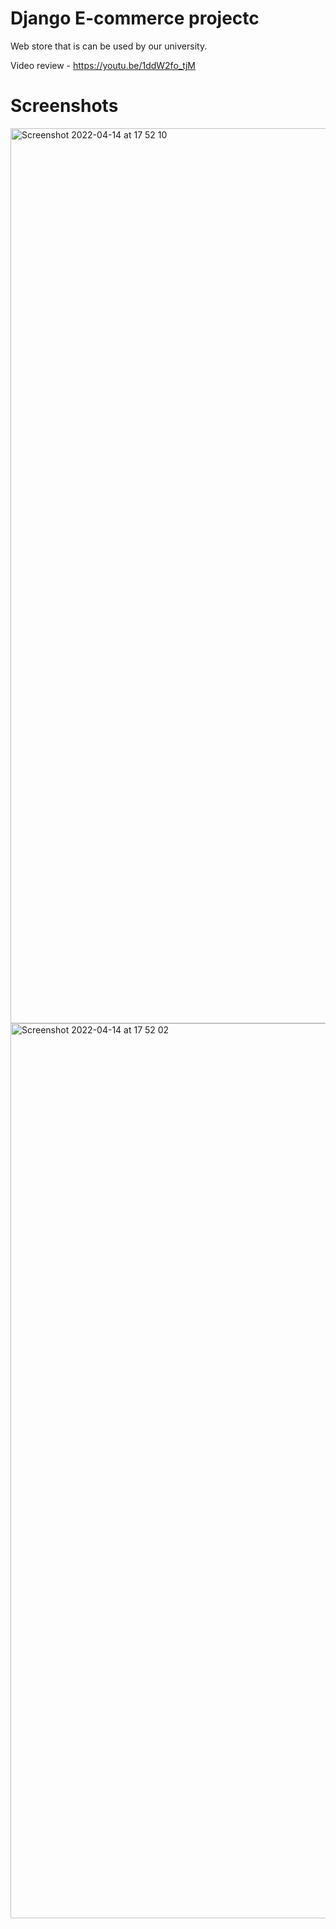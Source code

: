 # Django E-commerce projectc
Web store that is can be used by our university.

Video review - https://youtu.be/1ddW2fo_tjM

# Screenshots
<img width="1432" alt="Screenshot 2022-04-14 at 17 52 10" src="https://user-images.githubusercontent.com/45354116/163387179-68ec5331-acb8-4516-a9e5-2c8ad6e1e4ca.png">
<img width="1432" alt="Screenshot 2022-04-14 at 17 52 02" src="https://user-images.githubusercontent.com/45354116/163387186-24596c2d-df7e-4b51-82e9-3b78829dd9c5.png">
